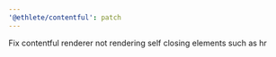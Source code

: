 ```yaml
---
'@ethlete/contentful': patch
---
```


Fix contentful renderer not rendering self closing elements such as hr
